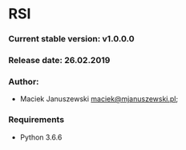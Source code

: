 RSI
===

### Current stable version: v1.0.0.0

### Release date: 26.02.2019

### Author:

* Maciek Januszewski <maciek@mjanuszewski.pl>;

### Requirements
* Python 3.6.6
